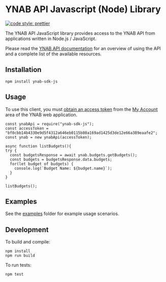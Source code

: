 # YNAB API Javascript (Node) Library

[![code style: prettier](https://img.shields.io/badge/code_style-prettier-ff69b4.svg?style=flat-square)](https://github.com/prettier/prettier)

The YNAB API JavaScript library provides access to the YNAB API from applications written in Node.js / JavaScript.

Please read the [YNAB API documentation](https://api.youneedabudget.com) for an overview of using the API and a complete list of the available resources.


## Installation

```
npm install ynab-sdk-js
```

## Usage

To use this client, you must [obtain an access token](https://api.youneedabudget.com/#authentication) from the [My Account](https://app.youneedabudget.com/settings) area of the YNAB web application.

```
const ynabApi = require("ynab-sdk-js");
const accessToken = "bf0cbb14b4330e9d5f4312a646eb0115b80a169ad1425d3de12e66a389eaafe2";
const ynab = new ynabApi(accessToken);

async function listBudgets(){
try {
  const budgetsResponse = await ynab.budgets.getBudgets();
  const budgets = budgetsResponse.data.budgets;
  for(let budget of budgets) {
    console.log(`Budget Name: ${budget.name}`);
  }
}

listBudgets();
```

## Examples

See the [examples](https://github.com/ynab/ynab-sdk-js/tree/master/examples) folder for example usage scenarios.

## Development

To build and compile:

```
npm install
npm run build
```

To run tests:
```
npm test
```
